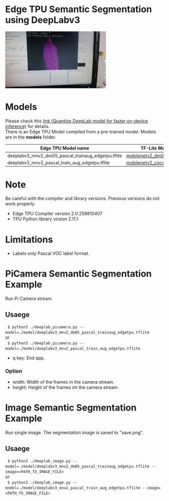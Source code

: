 # Edge TPU Semantic Segmentation using DeepLabv3

![Image](g3doc/img/output.gif)

# Models
Please check this [link (Quantize DeepLab model for faster on-device inference)](https://github.com/tensorflow/models/blob/master/research/deeplab/g3doc/quantize.md) for details.<br>
There is an Edge TPU Model compiled from a pre-trained model. Models are in the **models** folder.

Edge TPU Model name                                 | TF-Lite Model(pre-trainded)
----------------------------------------------------|-------------------------------------------
deeplabv3_mnv2_dm05_pascal_trainaug_edgetpu.tflite  | [mobilenetv2_dm05_coco_voc_trainaug_8bit](http://download.tensorflow.org/models/deeplabv3_mnv2_dm05_pascal_train_aug_8bit_2019_04_26.tar.gz)
deeplabv3_mnv2_pascal_train_aug_edgetpu.tflite      | [mobilenetv2_coco_voc_trainaug_8bit](http://download.tensorflow.org/models/deeplabv3_mnv2_pascal_train_aug_8bit_2019_04_26.tar.gz)


# Note
Be careful with the compiler and library versions. Previous versions do not work properly.
- Edge TPU Compiler version 2.0.258810407
- TPU Python library virsion 2.11.1

# Limitations
- Labels only Pascal VOC label format.

# PiCamera Semantic Segmentation  Example
Run Pi Camera stream.

## Usaege
``` $ python3 ./deeplab_picamera.py --model=./model/deeplabv3_mnv2_dm05_pascal_trainaug_edgetpu.tflite```<br>
or<br>
``` $ python3 ./deeplab_picamera.py --model=./model/deeplabv3_mnv2_pascal_train_aug_edgetpu.tflite```<br>

- q key: End app.

 ### Option
- width:  Width of the frames in the camera stream.
- height: Height of the frames int the camera stream.

# Image Semantic Segmentation Example
Run single image. The segmentation image is saved to "save.png".

## Usaege
``` $ python3 ./deeplab_image.py --model=./model/deeplabv3_mnv2_dm05_pascal_trainaug_edgetpu.tflite --image=<PATH_TO_IMAGE_FILE>```<br>
or<br>
``` $ python3 ./deeplab_image.py --model=./model/deeplabv3_mnv2_pascal_train_aug_edgetpu.tflite --image=<PATH_TO_IMAGE_FILE>```<br>
